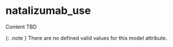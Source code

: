 # natalizumab_use
Content TBD


{: .note }
There are no defined valid values for this model attribute.
